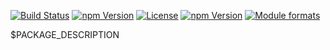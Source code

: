 [![Build Status](https://travis-ci.org/yeutech-lab/ra-language-intl.svg?branch=master)](https://travis-ci.org/yeutech-lab/ra-language-intl)
[![npm Version](https://img.shields.io/npm/v/@yeutech-lab/ra-language-intl.svg?style=flat)](https://www.npmjs.com/package/@yeutech-lab/ra-language-intl)
[![License](https://img.shields.io/npm/l/@yeutech-lab/ra-language-intl.svg?style=flat)](https://www.npmjs.com/package/@yeutech-lab/ra-language-intl)
[![npm Version](https://img.shields.io/node/v/@yeutech-lab/ra-language-intl.svg?style=flat)](https://www.npmjs.com/package/@yeutech-lab/ra-language-intl)
[![Module formats](https://img.shields.io/badge/module%20formats-umd%2C%20cjs%2C%20esm-green.svg?style=flat)](https://www.npmjs.com/package/@yeutech-lab/ra-language-intl)


$PACKAGE_DESCRIPTION
